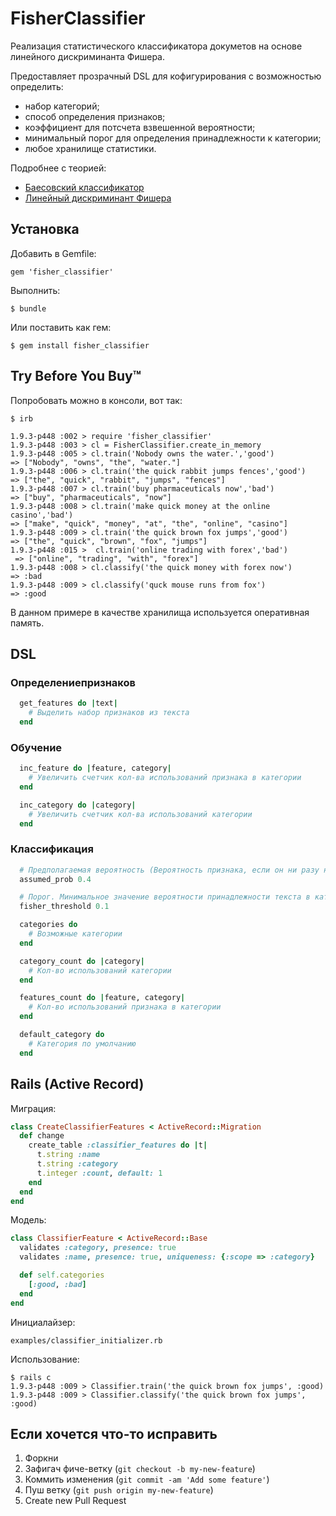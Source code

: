 # FisherClassifier

Реализация статистического классификатора докуметов на основе линейного дискриминанта Фишера.

Предоставляет прозрачный DSL для кофигурирования с возможностью определить:

* набор категорий;
* способ определения признаков;
* коэффициент для потсчета взвешенной вероятности;
* минимальный порог для определения принадлежности к категории;
* любое хранилище статистики.

Подробнее с теорией:
* [Баесовский классификатор](http://www.machinelearning.ru/wiki/index.php?title=%D0%91%D0%B0%D0%B9%D0%B5%D1%81%D0%BE%D0%B2%D1%81%D0%BA%D0%B8%D0%B9_%D0%BA%D0%BB%D0%B0%D1%81%D1%81%D0%B8%D1%84%D0%B8%D0%BA%D0%B0%D1%82%D0%BE%D1%80)
* [Линейный дискриминант Фишера](http://www.machinelearning.ru/wiki/index.php?title=%D0%9B%D0%B8%D0%BD%D0%B5%D0%B9%D0%BD%D1%8B%D0%B9_%D0%B4%D0%B8%D1%81%D0%BA%D1%80%D0%B8%D0%BC%D0%B8%D0%BD%D0%B0%D0%BD%D1%82_%D0%A4%D0%B8%D1%88%D0%B5%D1%80%D0%B0)

## Установка

Добавить в Gemfile:

    gem 'fisher_classifier'

Выполнить:

    $ bundle

Или поставить как гем:

    $ gem install fisher_classifier

## Try Before You Buy™

Попробовать можно в консоли, вот так:

    $ irb

    1.9.3-p448 :002 > require 'fisher_classifier'
    1.9.3-p448 :003 > cl = FisherClassifier.create_in_memory
    1.9.3-p448 :005 > cl.train('Nobody owns the water.','good')
    => ["Nobody", "owns", "the", "water."]
    1.9.3-p448 :006 > cl.train('the quick rabbit jumps fences','good')
    => ["the", "quick", "rabbit", "jumps", "fences"]
    1.9.3-p448 :007 > cl.train('buy pharmaceuticals now','bad')
    => ["buy", "pharmaceuticals", "now"]
    1.9.3-p448 :008 > cl.train('make quick money at the online casino','bad')
    => ["make", "quick", "money", "at", "the", "online", "casino"]
    1.9.3-p448 :009 > cl.train('the quick brown fox jumps','good')
    => ["the", "quick", "brown", "fox", "jumps"]
    1.9.3-p448 :015 >  cl.train('online trading with forex','bad')
     => ["online", "trading", "with", "forex"]
    1.9.3-p448 :008 > cl.classify('the quick money with forex now')
    => :bad
    1.9.3-p448 :009 > cl.classify('quck mouse runs from fox')
    => :good

В данном примере в качестве хранилища используется оперативная память.

## DSL

### Определениепризнаков

```ruby
  get_features do |text|
    # Выделить набор признаков из текста
  end
```

### Обучение

```ruby
  inc_feature do |feature, category|
    # Увеличить счетчик кол-ва использований признака в категории
  end

  inc_category do |category|
    # Увеличить счетчик кол-ва использований категории
  end
```

### Классификация

```ruby
  # Предполагаемая вероятность (Вероятность признака, если он ни разу не появлялся)
  assumed_prob 0.4

  # Порог. Минимальное значение вероятности принадлежности текста в категории
  fisher_threshold 0.1

  categories do
    # Возможные категории
  end

  category_count do |category|
    # Кол-во использований категории
  end

  features_count do |feature, category|
    # Кол-во использований признака в категории
  end

  default_category do
    # Категория по умолчанию
  end
```

## Rails (Active Record)

Миграция:

```ruby
class CreateClassifierFeatures < ActiveRecord::Migration
  def change
    create_table :classifier_features do |t|
      t.string :name
      t.string :category
      t.integer :count, default: 1
    end
  end
end
```

Модель:

```ruby
class ClassifierFeature < ActiveRecord::Base
  validates :category, presence: true
  validates :name, presence: true, uniqueness: {:scope => :category}

  def self.categories
    [:good, :bad]
  end
end
```

Инициалайзер:

`examples/classifier_initializer.rb`

Использование:

    $ rails c
    1.9.3-p448 :009 > Classifier.train('the quick brown fox jumps', :good)
    1.9.3-p448 :009 > Classifier.classify('the quick brown fox jumps', :good)

## Если хочется что-то исправить

1. Форкни
2. Зафигач фиче-ветку (`git checkout -b my-new-feature`)
3. Коммить изменения (`git commit -am 'Add some feature'`)
4. Пуш ветку (`git push origin my-new-feature`)
5. Create new Pull Request
